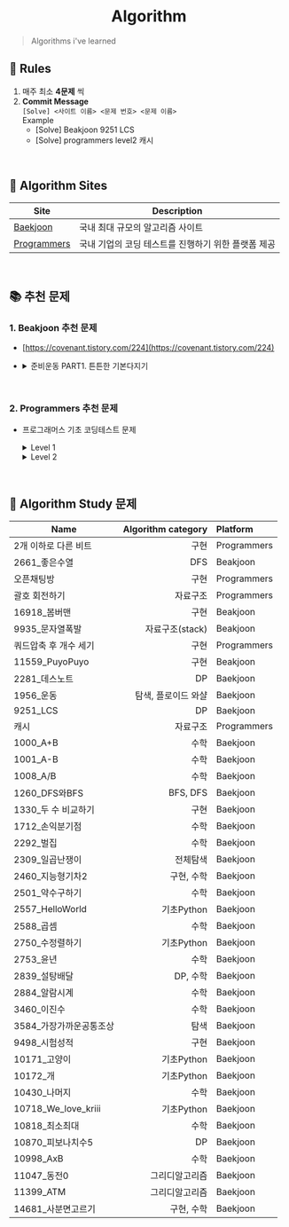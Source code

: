 <div align="center">
  <h1>Algorithm</h1>
</div>

> Algorithms i've learned

## 📃 Rules
1. 매주 최소 **4문제** 씩
2. **Commit Message**\
    `[Solve] <사이트 이름> <문제 번호> <문제 이름>`\
    Example
    * [Solve] Beakjoon 9251 LCS
    * [Solve] programmers level2 캐시

<br />

## 🥇 Algorithm Sites
|Site|Description|
|--|--|
|[Baekjoon](https://www.acmicpc.net/)|국내 최대 규모의 알고리즘 사이트|
|[Programmers](https://programmers.co.kr/)|국내 기업의 코딩 테스트를 진행하기 위한 플랫폼 제공|

<br />

## 📚 추천 문제

### 1. **Beakjoon** 추천 문제

- [https://covenant.tistory.com/224](https://covenant.tistory.com/224)
-  <details>
    <summary>준비운동 PART1. 튼튼한 기본다지기</summary>

    Name|Tags|Solved
    --|--|--
    약수구하기|브론즈 3티어|Yes
    이진수|브론즈 3티어|Yes
    최소, 최대|브론즈 3티어|Yes
    지능형 기차 2|브론즈 3티어|No
    피보나치 수 5|브론즈 2티어|No
    일곱 난쟁이|브론즈 2티어|No
    최대공약수와 최소공배수|실버 5티어|No
    N번째 큰 수|실버 5티어|No
    소수 찾기|실버 4티어|No
    쉽게 푸는 문제|실버 4티어|No
    소수|실버 4티어|No

    </details>

</br>

### 2. **Programmers** 추천 문제

- 프로그래머스 기초 코딩테스트 문제
    <details>
    <summary>Level 1</summary>

    * [x] 크레인 인형뽑기 게임
    * [x] 모의고사
    * [ ] 체육복(그리디 알고리즘)
    * [x] K번째수(lambda 함수 사용)
    * [x] 2016
    * [x] 가운데 글자 가져오기
    * [x] 같은 숫자는 싫어
    * [x] 나누어 떨어지는 숫자 배열
    * [x] 두 정수 사이의 합
    * [x] 문자열 내 마음대로 정렬하기
    * [x] 문자열 내 p와 y의 개수
    * [x] 문자열 내림차순으로 배치하기
    * [x] 문자열 다루기 기본
    * [x] 서울에서 김서방 찾기
    * [ ] 소수 찾기
    * [x] 수박수박수박수박수박수?
    * [ ] 문자열을 정수로 바꾸기
    * [ ] 시저 암호
    * [ ] 약수의 합
    * [ ] 자연수 뒤집어 배열로 만들기
    * [ ] 정수 내림차순으로 배치하기
    * [ ] 정수 제곱근 판별
    * [ ] 제일 작은 수 제거하기
    * [ ] 짝수와 홀수
    * [ ] 키패드 누르기
    * [ ] 최대공약수와 최소공배수
    * [ ] 콜라츠 추측
    * [ ] 평균 구하기
    * [ ] 하샤드 수
    * [ ] 핸드폰 번호 가리기
    * [ ] 행렬의 덧셈
    * [ ] x만큼 간격이 있는 n개의 숫자
    * [ ] 직사각형 별찍기
    * [ ] 예산
    * [ ] [1차] 비밀지도
    * [ ] 실패율
    * [ ] [1차] 다트게임

    </details>

    <details>
    <summary>Level 2</summary>
        - 
    </details>

</br>

## 🏅 Algorithm Study 문제

Name|Algorithm category|Platform
--|--:|:--
2개 이하로 다른 비트|구현|Programmers
2661_좋은수열|DFS|Beakjoon
오픈채팅방|구현|Programmers
괄호 회전하기|자료구조|Programmers
16918_봄버맨|구현|Beakjoon
9935_문자열폭발|자료구조(stack)|Beakjoon
쿼드압축 후 개수 세기|구현|Programmers
11559_PuyoPuyo|구현|Beakjoon
2281_데스노트|DP|Baekjoon
1956_운동|탐색, 플로이드 와샬|Baekjoon
9251_LCS|DP|Baekjoon
캐시|자료구조|Programmers
1000_A+B|수학|Baekjoon
1001_A-B|수학|Baekjoon
1008_A/B|수학|Baekjoon
1260_DFS와BFS|BFS, DFS|Baekjoon
1330_두 수 비교하기|구현|Baekjoon
1712_손익분기점|수학|Baekjoon
2292_벌집|수학|Baekjoon
2309_일곱난쟁이|전체탐색|Baekjoon
2460_지능형기차2|구현, 수학|Baekjoon
2501_약수구하기|수학|Baekjoon
2557_HelloWorld|기초Python|Baekjoon
2588_곱셈|수학|Baekjoon
2750_수정렬하기|기초Python|Baekjoon
2753_윤년|수학|Baekjoon
2839_설탕배달|DP, 수학|Baekjoon
2884_알람시계|수학|Baekjoon
3460_이진수|수학|Baekjoon
3584_가장가까운공통조상|탐색|Baekjoon
9498_시험성적|구현|Baekjoon
10171_고양이|기초Python|Baekjoon
10172_개|기초Python|Baekjoon
10430_나머지|수학|Baekjoon
10718_We_love_kriii|기초Python|Baekjoon
10818_최소최대|수학|Baekjoon
10870_피보나치수5|DP|Baekjoon
10998_AxB|수학|Baekjoon
11047_동전0|그리디알고리즘|Baekjoon
11399_ATM|그리디알고리즘|Baekjoon
14681_사분면고르기|구현, 수학|Baekjoon
